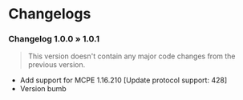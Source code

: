 # Changelogs

### Changelog 1.0.0 » 1.0.1
> This version doesn't contain any major code changes from the previous version.
- Add support for MCPE 1.16.210 [Update protocol support: 428]
- Version bumb